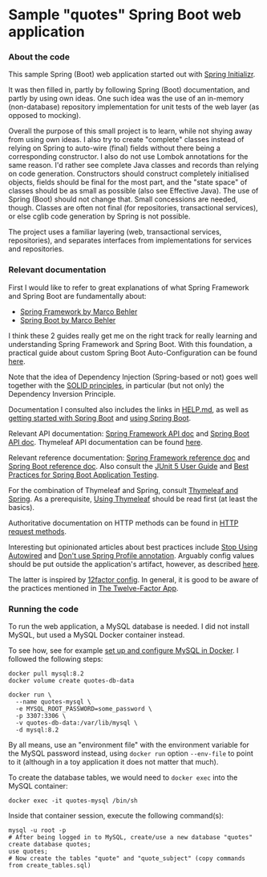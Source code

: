 # Sample "quotes" Spring Boot web application

### About the code

This sample Spring (Boot) web application started out with
[Spring Initializr](https://start.spring.io/).

It was then filled in, partly by following Spring (Boot) documentation,
and partly by using own ideas. One such idea was the use of an
in-memory (non-database) repository implementation for unit tests of
the web layer (as opposed to mocking).

Overall the purpose of this small project is to learn,
while not shying away from using own ideas. I also try to
create "complete" classes instead of relying on Spring to
auto-wire (final) fields without there being a corresponding constructor.
I also do not use Lombok annotations for the same reason.
I'd rather see complete Java classes and records than relying on
code generation. Constructors should construct completely
initialised objects, fields should be final for the most part,
and the "state space" of classes should be as small as possible
(also see Effective Java). The use of Spring (Boot) should
not change that. Small concessions are needed, though.
Classes are often not final (for repositories, transactional services),
or else cglib code generation by Spring is not possible.

The project uses a familiar layering (web, transactional services, repositories),
and separates interfaces from implementations for services and
repositories.

### Relevant documentation

First I would like to refer to great explanations of
what Spring Framework and Spring Boot are fundamentally about:
* [Spring Framework by Marco Behler](https://www.marcobehler.com/guides/spring-framework)
* [Spring Boot by Marco Behler](https://www.marcobehler.com/guides/spring-boot-autoconfiguration)

I think these 2 guides really get me on the right track
for really learning and understanding Spring Framework
and Spring Boot. With this foundation, a practical guide
about custom Spring Boot Auto-Configuration can be found
[here](https://www.baeldung.com/spring-boot-custom-auto-configuration).

Note that the idea of Dependency Injection (Spring-based or not)
goes well together with the
[SOLID principles](https://www.freecodecamp.org/news/solid-principles-for-better-software-design/),
in particular (but not only) the Dependency Inversion Principle.

Documentation I consulted also includes the links in
[HELP.md](https://github.com/dvreeze/quotes/blob/master/HELP.md),
as well as [getting started with Spring Boot](https://docs.spring.io/spring-boot/docs/current/reference/html/getting-started.html#getting-started)
and [using Spring Boot](https://docs.spring.io/spring-boot/docs/current/reference/html/using.html).

Relevant API documentation:
[Spring Framework API doc](https://docs.spring.io/spring-framework/docs/current/javadoc-api/) and
[Spring Boot API doc](https://docs.spring.io/spring-boot/docs/current/api/).
Thymeleaf API documentation can be found
[here](https://www.thymeleaf.org/apidocs/thymeleaf/3.1.2.RELEASE/).

Relevant reference documentation:
[Spring Framework reference doc](https://docs.spring.io/spring-framework/reference/) and
[Spring Boot reference doc](https://docs.spring.io/spring-boot/docs/current/reference/html/).
Also consult the [JUnit 5 User Guide](https://junit.org/junit5/docs/current/user-guide/)
and [Best Practices for Spring Boot Application Testing](https://spring.academy/guides/spring-spring-boot-testing).

For the combination of Thymeleaf and Spring, consult
[Thymeleaf and Spring](https://www.thymeleaf.org/doc/tutorials/3.1/thymeleafspring.html).
As a prerequisite, [Using Thymeleaf](https://www.thymeleaf.org/doc/tutorials/3.1/usingthymeleaf.html)
should be read first (at least the basics).

Authoritative documentation on HTTP methods can be found
in [HTTP request methods](https://developer.mozilla.org/en-US/docs/Web/HTTP/Methods).

Interesting but opinionated articles about best practices include
[Stop Using Autowired](https://www.linkedin.com/pulse/you-should-stop-using-spring-autowired-felix-coutinho)
and [Don't use Spring Profile annotation](https://reflectoring.io/dont-use-spring-profile-annotation/).
Arguably config values should be put outside the application's
artifact, however, as described
[here](https://dzone.com/articles/please-stop-using-springs-profiles-per-environment).

The latter is inspired by [12factor config](https://12factor.net/config).
In general, it is good to be aware of the practices mentioned in
[The Twelve-Factor App](https://12factor.net/).

### Running the code

To run the web application, a MySQL database is needed.
I did not install MySQL, but used a MySQL Docker container instead.

To see how, see for example [set up and configure MySQL in Docker](https://www.datacamp.com/tutorial/set-up-and-configure-mysql-in-docker).
I followed the following steps:
```shell
docker pull mysql:8.2
docker volume create quotes-db-data

docker run \
  --name quotes-mysql \
  -e MYSQL_ROOT_PASSWORD=some_password \
  -p 3307:3306 \
  -v quotes-db-data:/var/lib/mysql \
  -d mysql:8.2
```
By all means, use an "environment file" with the environment
variable for the MySQL password instead, using `docker run` option
`--env-file` to point to it (although in a toy application it does
not matter that much).

To create the database tables, we would need to `docker exec` into the MySQL
container:
```shell
docker exec -it quotes-mysql /bin/sh
```

Inside that container session, execute the following command(s):
```shell
mysql -u root -p
# After being logged in to MySQL, create/use a new database "quotes"
create database quotes;
use quotes;
# Now create the tables "quote" and "quote_subject" (copy commands from create_tables.sql)
```

